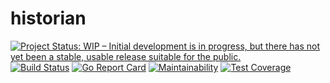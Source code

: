 # historian

[![Project Status: WIP – Initial development is in progress, but there has not yet been a stable, usable release suitable for the public.](https://www.repostatus.org/badges/latest/wip.svg)](https://www.repostatus.org/#wip)
[![Build Status](https://travis-ci.com/sjansen/historian.svg?branch=master)](https://travis-ci.com/sjansen/historian)
[![Go Report Card](https://goreportcard.com/badge/github.com/sjansen/historian)](https://goreportcard.com/report/github.com/sjansen/historian)
[![Maintainability](https://api.codeclimate.com/v1/badges/1b6f1b5891c0772cdd35/maintainability)](https://codeclimate.com/github/sjansen/historian/maintainability)
[![Test Coverage](https://api.codeclimate.com/v1/badges/1b6f1b5891c0772cdd35/test_coverage)](https://codeclimate.com/github/sjansen/historian/test_coverage)
